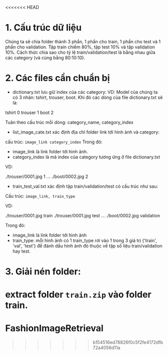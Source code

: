 <<<<<<< HEAD
# 1. Cấu trúc dữ liệu

Chúng ta sẽ chia folder thành 3 phần, 1 phần cho train, 1 phần cho test và 1 phần cho validation.
Tập train chiếm 80%, tập test 10% và tập validation 10%.
Cách thức chia sao cho tỷ lệ train/validation/test là bằng nhau giữa các category (và cùng bằng 80:10:10).


# 2. Các files cần chuẩn bị

* dictionary.txt lưu giữ index của các category:
VD: Model của chúng ta có 3 nhãn: tshirt, trouser, boot. Khi đó các dòng của file dictionary.txt sẽ là:

tshirt 0
trouser 1
boot 2

Tuân theo cấu trúc mỗi dòng: category_name, category_index

* list_image_cate.txt xác định địa chỉ folder link tới hình ảnh và category:

cấu trúc: `image_link category_index`
Trong đó:
- image_link là link folder tới hình ảnh.
- category_index là mã index của category tương ứng ở file dictionary.txt

VD: 

./trouser/0001.jpg 1
...
./boot/0002.jpg 2

* train_test_val.txt xác định tập train/validation/test có cấu trúc như sau:

Cấu trúc: `image_link, train_type`

VD:

./trouser/0001.jpg train
./trouser/0001.jpg test
...
./boot/0002.jpg validation


Trong đó:
- image_link là link folder tới hình ảnh
- train_type: mỗi hình ảnh có 1 train_type rơi vào 1 trong 3 giá trị {'train', 'val', 'test'} để đánh dấu hình ảnh đó thuộc về tập số liệu train/validation hay test.

# 3. Giải nén folder:

extract folder `train.zip` vào folder train.
=======
# FashionImageRetrieval
>>>>>>> b154516ed78826f0c5f2fe4172dfb72a4058d11a
